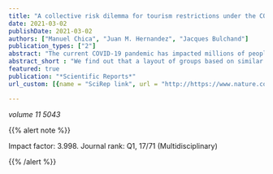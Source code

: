```yaml
---
title: "A collective risk dilemma for tourism restrictions under the COVID-19 context"
date: 2021-03-02
publishDate: 2021-03-02
authors: ["Manuel Chica", "Juan M. Hernandez", "Jacques Bulchand"]
publication_types: ["2"]
abstract: "The current COVID-19 pandemic has impacted millions of people and the global economy. Tourism has been one the most affected economic sectors because of the mobility restrictions established by governments and uncoordinated actions from origin and destination regions. The coordination of restrictions and reopening policies could help control the spread of virus and enhance economies, but this is not an easy endeavor since touristic companies, citizens, and local governments have conflicting interests. We propose an evolutionary game model that reflects a collective risk dilemma behind these decisions. To this aim, we represent regions as players, organized in groups; and consider the perceived risk as a strict lock-down and null economic activity. The costs for regions when restricting their mobility are heterogeneous, given that the dependence on tourism of each region is diverse. Our analysis shows that, for both large populations and the EU NUTS2 case study, the existence of heterogeneous costs enhances global agreements. Furthermore, the decision on how to group regions to maximize the regions' agreement of the population is a relevant issue for decision makers to consider. We find out that a layout of groups based on similar costs of cooperation boosts the regions' agreements and avoid the risk of having a total lock-down and a negligible tourism activity. These findings can guide policy makers to facilitate agreements among regions to maximize the tourism recovery."
abstract_short : "We find out that a layout of groups based on similar costs of cooperation boosts the regions' agreements and avoid the risk of having a total lock-down and a negligible tourism activity. These findings can guide policy makers to facilitate agreements among regions to maximize the tourism recovery."
featured: true
publication: "*Scientific Reports*"
url_custom: [{name = "SciRep link", url = "http://https://www.nature.com/articles/s41598-021-84604-z"}]

---
```



_volume 11 5043_


{{% alert note %}}

Impact factor: 3.998. Journal rank: Q1, 17/71 (Multidisciplinary)

{{% /alert %}}
